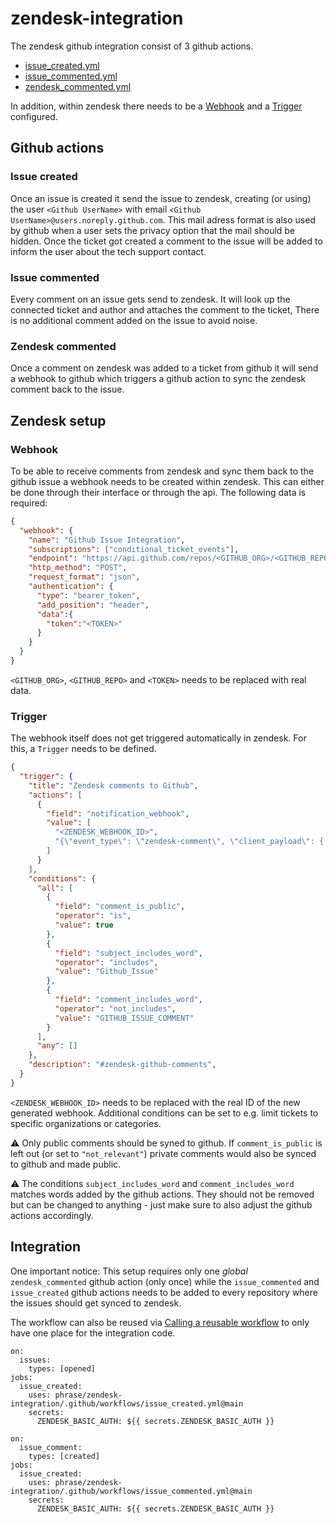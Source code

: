 # zendesk-integration

The zendesk github integration consist of 3 github actions.

- [issue_created.yml](blob/main/.github/workflows/issue_created.yml)
- [issue_commented.yml](blob/main/.github/workflows/issue_commented.yml)
- [zendesk_commented.yml](blob/main/.github/workflows/zendesk_commented.yml)

In addition, within zendesk there needs to be a [Webhook](https://developer.zendesk.com/api-reference/event-connectors/webhooks/webhooks/#create-or-clone-webhook) and a [Trigger](https://developer.zendesk.com/api-reference/ticketing/business-rules/triggers/#create-trigger) configured.

## Github actions

### Issue created

Once an issue is created it send the issue to zendesk,
creating (or using) the user `<Github UserName>` with email `<Github UserName>@users.noreply.github.com`.
This mail adress format is also used by github when a user sets the privacy option that the mail should be hidden.
Once the ticket got created a comment to the issue will be added to inform the user about the tech support contact.

### Issue commented

Every comment on an issue gets send to zendesk. It will look up the connected ticket and author and attaches the
comment to the ticket, There is no additional comment added on the issue to avoid noise.

### Zendesk commented

Once a comment on zendesk was added to a ticket from github it will send a webhook to github which triggers a
github action to sync the zendesk comment back to the issue.


## Zendesk setup

### Webhook

To be able to receive comments from zendesk and sync them back to the github issue a webhook needs to be created within zendesk.
This can either be done through their interface or through the api. The following data is required:

```json
{
  "webhook": {
    "name": "Github Issue Integration",
    "subscriptions": ["conditional_ticket_events"],
    "endpoint": "https://api.github.com/repos/<GITHUB_ORG>/<GITHUB_REPO>/dispatches",
    "http_method": "POST",
    "request_format": "json",
    "authentication": {
      "type": "bearer_token",
      "add_position": "header",
      "data":{
        "token":"<TOKEN>"
      }
    }
  }
}
```

`<GITHUB_ORG>`, `<GITHUB_REPO>` and `<TOKEN>` needs to be replaced with real data.

### Trigger

The webhook itself does not get triggered automatically in zendesk. For this, a `Trigger` needs to be defined.

```json
{
  "trigger": {
    "title": "Zendesk comments to Github",
    "actions": [
      {
        "field": "notification_webhook",
        "value": [
          "<ZENDESK_WEBHOOK_ID>",
          "{\"event_type\": \"zendesk-comment\", \"client_payload\": { \"ticket\": {\"id\": \"{{ticket.id}}\",\"external_id\": \"{{ticket.external_id}}\"},\"comment\": {\"body\": \"{{ticket.latest_comment.value}}\",\"author\": \"{{ticket.latest_comment.author.name}}\"}}}"
        ]
      }
    ],
    "conditions": {
      "all": [
        {
          "field": "comment_is_public",
          "operator": "is",
          "value": true
        },
        {
          "field": "subject_includes_word",
          "operator": "includes",
          "value": "Github_Issue"
        },
        {
          "field": "comment_includes_word",
          "operator": "not_includes",
          "value": "GITHUB_ISSUE_COMMENT"
        }
      ],
      "any": []
    },
    "description": "#zendesk-github-comments",
  }
}
```

`<ZENDESK_WEBHOOK_ID>` needs to be replaced with the real ID of the new generated webhook.
Additional conditions can be set to e.g. limit tickets to specific organizations or categories.

:warning: Only public comments should be syned to github. If `comment_is_public` is left out (or set to `"not_relevant"`)
private comments would also be synced to github and made public.

:warning: The conditions `subject_includes_word` and `comment_includes_word` matches words added by the github actions.
They should not be removed but can be changed to anything - just make sure to also adjust the github actions accordingly.

## Integration

One important notice: This setup requires only one *global* `zendesk_commented` github action (only once) while the
`issue_commented` and `issue_created` github actions needs to be added to every repository where the issues should
get synced to zendesk.

The workflow can also be reused via [Calling a reusable workflow](https://docs.github.com/en/actions/learn-github-actions/reusing-workflows#calling-a-reusable-workflow)
to only have one place for the integration code.

```
on:
  issues:
    types: [opened]
jobs:
  issue_created:
    uses: phrase/zendesk-integration/.github/workflows/issue_created.yml@main
    secrets:
      ZENDESK_BASIC_AUTH: ${{ secrets.ZENDESK_BASIC_AUTH }}
```


```
on:
  issue_comment:
    types: [created]
jobs:
  issue_created:
    uses: phrase/zendesk-integration/.github/workflows/issue_commented.yml@main
    secrets:
      ZENDESK_BASIC_AUTH: ${{ secrets.ZENDESK_BASIC_AUTH }}
```
